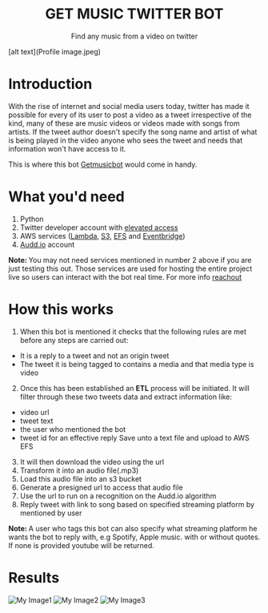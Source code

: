 <h1 align="center">GET MUSIC TWITTER BOT</h1>
<p align="center">Find any music from a video on twitter</p>
[alt text](Profile image.jpeg)

# Introduction
With the rise of internet and social media users today, twitter has made it possible for every of its user to post a video as a tweet irrespective of the kind, many of these are music videos or videos made with songs from artists.
If the tweet author doesn't specify the song name and artist of what is being played in the video anyone who sees the tweet and needs that information won't have access to it.


This is where this bot [Getmusicbot](https://twitter.com/GetMusicBot?s=20&t=zvJjEkuU03HNAxpCjpFEOg) would come in handy.

# What you'd need
1. Python
2. Twitter developer account with [elevated access](https://developer.twitter.com/en/portal/petition/essential/basic-info)
3. AWS services ([Lambda](https://aws.amazon.com/lambda/), [S3](https://aws.amazon.com/s3/), [EFS](https://aws.amazon.com/efs/) and [Eventbridge](https://aws.amazon.com/eventbridge/))
4. [Audd.io](https://dashboard.audd.io/) account

<b>Note: </b>You may not need services mentioned in number 2 above if you are just testing this out. Those services are used for hosting the entire project live so users can interact with the bot real time. For more info <a href="mailto:davidodenikpi@gmail.com">reachout</a>

# How this works
1. When this bot is mentioned it checks that the following rules are met before any steps are carried out:
* It is a reply to a tweet and not an origin tweet
* The tweet it is being tagged to contains a media and that media type is video

2. Once this has been established an <b>ETL</b> process will be initiated. It will filter through these two tweets data and extract information like:
* video url
* tweet text
* the user who mentioned the bot
* tweet id for an effective reply
Save unto a text file and upload to AWS EFS

3. It will then download the video using the url
4. Transform it into an audio file(.mp3)
5. Load this audio file into an s3 bucket
6. Generate a presigned url to access that audio file
7. Use the url to run on a recognition on the Audd.io algorithm
8. Reply tweet with link to song based on specified streaming platform by mentioned by user

<b>Note: </b> A user who tags this bot can also specify what streaming platform he wants the bot to reply with, e.g Spotify, Apple music. with or without quotes. If none is provided youtube will be returned.

# Results
![My Image1](result1.jpg)
![My Image2](result2.jpg)
![My Image3](result3.jpg)



